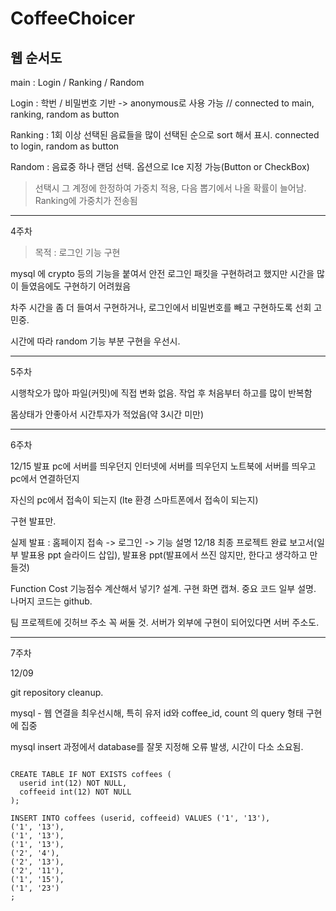 # CoffeeChoicer

 ## 웹 순서도
 
  main : Login / Ranking / Random
  
  Login : 학번 / 비밀번호 기반 -> anonymous로 사용 가능 // connected to main, ranking, random as button
  
  Ranking : 1회 이상 선택된 음료들을 많이 선택된 순으로 sort 해서 표시. connected to login, random as button
  
  Random : 음료중 하나 랜덤 선택. 옵션으로 Ice 지정 가능(Button or CheckBox) 
  
  > 선택시 그 계정에 한정하여  가중치 적용, 다음 뽑기에서 나올 확률이 늘어남. Ranking에 가중치가 전송됨
 

---

4주차

> 목적 : 로그인 기능 구현

mysql 에 crypto 등의 기능을 붙여서 안전 로그인 패킷을 구현하려고 했지만 시간을 많이 들였음에도 구현하기 어려웠음

차주 시간을 좀 더 들여서 구현하거나, 로그인에서 비밀번호를 빼고 구현하도록 선회 고민중.

시간에 따라 random 기능 부분 구현을 우선시.

---

5주차

시행착오가 많아 파일(커밋)에 직접 변화 없음. 작업 후 처음부터 하고를 많이 반복함

몸상태가 안좋아서 시간투자가 적었음(약 3시간 미만)



---

6주차

12/15 발표
pc에 서버를 띄우던지
인터넷에 서버를 띄우던지
노트북에 서버를 띄우고 pc에서 연결하던지

자신의 pc에서 접속이 되는지
(lte 환경 스마트폰에서 접속이 되는지)

구현 발표만.

실제 발표 : 홈페이지 접속 -> 로그인 -> 기능 설명
12/18 최종 프로젝트 완료 보고서(일부 발표용 ppt 슬라이드
삽입), 발표용 ppt(발표에서 쓰진 않지만, 한다고 생각하고
만들것)

Function Cost 기능점수 계산해서 넣기?
설계. 구현 화면 캡쳐. 중요 코드 일부 설명.
나머지 코드는 github.

팀 프로젝트에 깃허브 주소 꼭 써둘 것. 서버가 외부에 구현이
되어있다면 서버 주소도.

---

7주차

12/09

git repository cleanup. 

mysql - 웹 연결을 최우선시해, 특히 유저 id와 coffee_id, count 의 query 형태 구현에 집중

mysql insert 과정에서 database를 잘못 지정해 오류 발생, 시간이 다소 소요됨.

```mysql

CREATE TABLE IF NOT EXISTS coffees (
  userid int(12) NOT NULL,
  coffeeid int(12) NOT NULL
);

INSERT INTO coffees (userid, coffeeid) VALUES ('1', '13'),
('1', '13'),
('1', '13'),
('1', '13'),
('2', '4'),
('2', '13'),
('2', '11'),
('1', '15'),
('1', '23')
;

```

